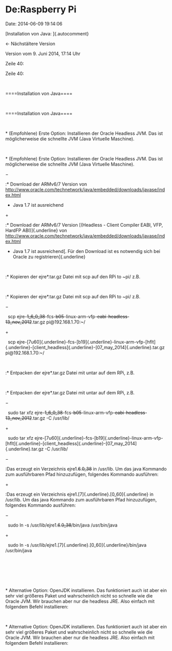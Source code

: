 De:Raspberry Pi
===============

Date: 2014-06-09 19:14:06

[Installation von Java: ]{.autocomment}

← Nächstältere Version

Version vom 9. Juni 2014, 17:14 Uhr

Zeile 40:

Zeile 40:

 

<div>

====Installation von Java====

</div>

 

<div>

====Installation von Java====

</div>

 

<div>

\* (Empfohlene) Erste Option: Installieren der Oracle Headless JVM. Das
ist möglicherweise die schnellte JVM (Java Virtuelle Maschine).

</div>

 

<div>

\* (Empfohlene) Erste Option: Installieren der Oracle Headless JVM. Das
ist möglicherweise die schnellte JVM (Java Virtuelle Maschine).

</div>

−

<div>

:\* Download der ARMv6/7 Version von
http://www.oracle.com/technetwork/java/embedded/downloads/javase/index.html
- Java 1.7 ist ausreichend

</div>

\+

<div>

:\* Download der ARMv6/7 Version [(Headless - Client Compiler EABI, VFP,
HardFP ABI)]{.underline} von
http://www.oracle.com/technetwork/java/embedded/downloads/javase/index.html
- Java 1.7 ist ausreichend[. Für den Download ist es notwendig sich bei
Oracle zu registrieren]{.underline}

</div>

 

<div>

:\* Kopieren der ejre\*.tar.gz Datei mit scp auf den RPi to \~pi/ z.B.

</div>

 

<div>

:\* Kopieren der ejre\*.tar.gz Datei mit scp auf den RPi to \~pi/ z.B.

</div>

−

<div>

  scp
ejre-~~1\_6\_0\_38~~-fcs-~~b05~~-linux-arm-vfp-~~eabi~~-~~headless~~-~~13\_nov\_2012~~.tar.gz
pi\@192.168.1.70:\~/

</div>

\+

<div>

  scp
ejre-[7u60]{.underline}-fcs-[b19]{.underline}-linux-arm-vfp-[hflt]{.underline}-[client\_headless]{.underline}-[07\_may\_2014]{.underline}.tar.gz
pi\@192.168.1.70:\~/

</div>

 

<div>

:\* Entpacken der ejre\*.tar.gz Datei mit untar auf dem RPi, z.B.

</div>

 

<div>

:\* Entpacken der ejre\*.tar.gz Datei mit untar auf dem RPi, z.B.

</div>

−

<div>

  sudo tar xfz
ejre-~~1\_6\_0\_38~~-fcs-~~b05~~-linux-arm-vfp-~~eabi~~-~~headless~~-~~13\_nov\_2012~~.tar.gz
-C /usr/lib/

</div>

\+

<div>

  sudo tar xfz
ejre-[7u60]{.underline}-fcs-[b19]{.underline}-linux-arm-vfp-[hflt]{.underline}-[client\_headless]{.underline}-[07\_may\_2014]{.underline}.tar.gz
-C /usr/lib/

</div>

−

<div>

:Das erzeugt ein Verzeichnis ejre1.~~6~~.~~0\_38~~ in /usr/lib. Um das
java Kommando zum ausführbaren Pfad hinzuzufügen, folgendes Kommando
ausführen:

</div>

\+

<div>

:Das erzeugt ein Verzeichnis ejre1.[7]{.underline}.[0\_60]{.underline}
in /usr/lib. Um das java Kommando zum ausführbaren Pfad hinzuzufügen,
folgendes Kommando ausführen:

</div>

−

<div>

  sudo ln -s /usr/lib/ejre1.~~6~~.~~0\_38~~/bin/java /usr/bin/java

</div>

\+

<div>

  sudo ln -s /usr/lib/ejre1.[7]{.underline}.[0\_60]{.underline}/bin/java
/usr/bin/java

</div>

 

 

 

<div>

\* Alternative Option: OpenJDK installieren. Das funktioniert auch ist
aber ein sehr viel größeres Paket und wahrscheinlich nicht so schnelle
wie die Oracle JVM. Wir brauchen aber nur die headless JRE. Also einfach
mit folgendem Befehl installieren:

</div>

 

<div>

\* Alternative Option: OpenJDK installieren. Das funktioniert auch ist
aber ein sehr viel größeres Paket und wahrscheinlich nicht so schnelle
wie die Oracle JVM. Wir brauchen aber nur die headless JRE. Also einfach
mit folgendem Befehl installieren:

</div>
